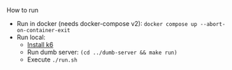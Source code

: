 How to run
- Run in docker (needs docker-compose v2): `docker compose up --abort-on-container-exit`
- Run local:
    * [Install k6](https://k6.io/docs/get-started/installation/)
    * Run dumb server: `(cd ../dumb-server && make run)`
    * Execute `./run.sh`
